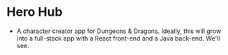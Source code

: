 # Hero Hub

* A character creator app for Dungeons & Dragons. Ideally, this will grow into a full-stack app with a React front-end and a Java back-end. We'll see.